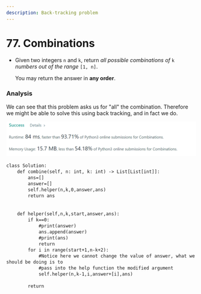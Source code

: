 ```yaml
---
description: Back-tracking problem
---
```


# 77. Combinations

*   Given two integers `n` and `k`, return _all possible combinations of_ `k` _numbers out of the range_ `[1, n]`.

    You may return the answer in **any order**.

### Analysis&#x20;

We can see that this problem asks us for "all" the combination. Therefore we might be able to solve this using back tracking, and in fact we do.&#x20;

![](<../.gitbook/assets/image (11) (1) (1).png>)

```
class Solution:
    def combine(self, n: int, k: int) -> List[List[int]]:
        ans=[]
        answer=[]
        self.helper(n,k,0,answer,ans)
        return ans
        
        
    def helper(self,n,k,start,answer,ans):
        if k==0:
            #print(answer)
            ans.append(answer)
            #print(ans)
            return 
        for i in range(start+1,n-k+2):
            #Notice here we cannot change the value of answer, what we should be doing is to 
            #pass into the help function the modified argument
            self.helper(n,k-1,i,answer+[i],ans)
            
        return 
```
